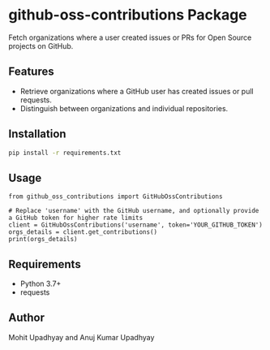 # github-oss-contributions Package

Fetch organizations where a user created issues or PRs for Open Source projects on GitHub.

## Features

- Retrieve organizations where a GitHub user has created issues or pull requests.
- Distinguish between organizations and individual repositories.

## Installation

```bash
pip install -r requirements.txt
```

## Usage

```
from github_oss_contributions import GitHubOssContributions

# Replace 'username' with the GitHub username, and optionally provide a GitHub token for higher rate limits
client = GitHubOssContributions('username', token='YOUR_GITHUB_TOKEN')
orgs_details = client.get_contributions()
print(orgs_details)
```

## Requirements

- Python 3.7+
- requests

## Author

Mohit Upadhyay and Anuj Kumar Upadhyay
